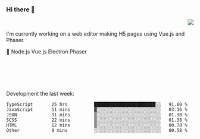 ### Hi there 👋

<img align="right" src="https://github-readme-stats.vercel.app/api?username=jasonpanggo"/>

<br>
<p align="left">
I'm currently working on a web editor making H5 pages using Vue.js and Phaser.
</p>
<p align="left">
📖 Node.js Vue.js Electron Phaser
</p>
<br>
<br>
<br>
<br>

Development the last week:
<!--START_SECTION:waka-->

```text
TypeScript       25 hrs          ███████████████████████░░   91.60 %
JavaScript       51 mins         ▓░░░░░░░░░░░░░░░░░░░░░░░░   03.16 %
JSON             31 mins         ▒░░░░░░░░░░░░░░░░░░░░░░░░   01.90 %
SCSS             22 mins         ▒░░░░░░░░░░░░░░░░░░░░░░░░   01.38 %
HTML             12 mins         ▒░░░░░░░░░░░░░░░░░░░░░░░░   00.78 %
Other            9 mins          ░░░░░░░░░░░░░░░░░░░░░░░░░   00.58 %
```

<!--END_SECTION:waka-->

<!--
**JASONPANGGO/jasonpanggo** is a ✨ _special_ ✨ repository because its `README.md` (this file) appears on your GitHub profile.

Here are some ideas to get you started:

- 🔭 I’m currently working on ...
- 🌱 I’m currently learning ...
- 👯 I’m looking to collaborate on ...
- 🤔 I’m looking for help with ...
- 💬 Ask me about ...
- 📫 How to reach me: ...
- 😄 Pronouns: ...
- ⚡ Fun fact: ...
-->
